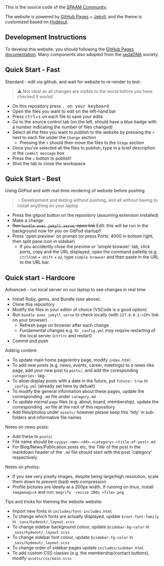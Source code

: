 This is the source code of the [SPAAM Community](https://spaam-community.github.io/).

The website is powered by [GitHub Pages](https://pages.github.com/) + [Jekyll](https://jekyllrb.com/), and the theme is customized based on [Hydeout](https://github.com/fongandrew/hydeout).

## Development Instructions

To develop this website, you should following the [GitHub Pages documentation](https://docs.github.com/en/pages/setting-up-a-github-pages-site-with-jekyll/testing-your-github-pages-site-locally-with-jekyll).
Many components also adopted from the [sedaDNA](https://sedadna.github.io) society.

## Quick Start - Fast

Standard - edit via github, and wait for website to re-render to test:

> ⚠️ Not ideal as all changes are visible to the world before you have checked it works!

- On this repository press <kbd>.</kdb> on your keyboard
- Open the files you want to edit on the left-hand bar
- Press <kbd>ctrl</kbd>+<kbd>s</kbd> on each file to save your edits
- Go to the source control tab (on the left, should have a blue badge with a number indicating the number of files changed)
- Select all the files you want to publish to the website by pressing the `+` next to each file under the `Change` section
  - Pressing the `+` should then move the files to the `Stage` section
- Once you've selected all the files to publish, type in a brief description in the `commit message` box
- Press the `☑` button to publish!
- Shut the tab to close the workspace

## Quick Start - Best

Using GitPod and with real-time rendering of website before pushing

> 💡 Development and testing without pushing, and all without having to install anything on your laptop

- Press the gitpod button on the repository (assuming extension installed)
- Make a change
- ~~Run `bundle exec jekyll serve`, open link~~ Edit: this will be run in the background now for you on GitPod startup!!
- Press 'open preview' on prompt (or press Ports: 4000 in bottom right, then split pane icon in sidebar)
    - If you accidently close the preview or 'simple browser' tab, click ports, copy and the URL displayed, open the command pallette (e.g. `ctrl`/`cmd` + `shift` + `p`), type `simple browser` and then paste in the URL to the URL bar.

## Quick start - Hardcore

Advanced - run local server on our laptop to see changes in real time

- Install Ruby, gems, and Bundle (see above).
- Clone this repository
- Modify the files in your editor of choice (VSCode is a good option)
- Run `bundle exec jekyll serve` to check locally (with `127.0.0.1:<IP>` link on your browser)
  - Refresh page on browser after each change
  - Fundamental changes e.g. to `_config.yml` _may_ require restarting of the local server (`ctrl+c` and restart)
- Commit and push

Adding content:

- To update main home page/entry page, modify `index.html`
- To add new posts (e.g. news, events, career, meetings) to a news-like page, add your new post to `posts/`, and add the coresponding `categories:` tag.
- To allow display posts with a date in the future, put `future: true` in `_config.yml` (already set here by defualt)
- To modify the general information about these pages, update the corresponding `.md` file under `category.md`
- To update normal `page` files (e.g. about, board, membership), update the corresponding `.md` file at the root of this repository
- Add files/photos under `assets/` however please keep this 'tidy' in sub-folders and informative file names

Notes on news posts:

- Add these to `posts/`
- File name should be `<yyyy>-<mm>-<dd>-<category>-<title-of-post>.md`
- For Blog/News/Publication posts etc, the _Title_ of the post in the markdown header of the `.md` file should start with the post 'category' respectively

Notes on photos:

- If you see very pixelly images, despite being large/high resolution, scale them down to prevent (bad) web compression
- Profile pictures are ideally at a 200px width. If running on linux, install `imagemagick` and run: `mogrify -resize 200x <file>.png`

Tips and tricks for theming the website website:

- Import new fonts in `includes/font-includes.html`
- To change which fonts are actually displayed, update `$root-font-family` in `_sass/hydeout/_layout.scss`
- To change sidebar background colour, update `$sidebar-bg-color` in `_sass/hydeout/_layout.scss`
- To change sidebar font colour, update `$sidebar-fg-color` in `_sass/hydeout/_layout.scss`
- To change order of sidebar pages update `includes/sidebar.html`
- To add custom CSS classes (e.g. the membership/contact buttons), modify `assets/css/main.scss`

